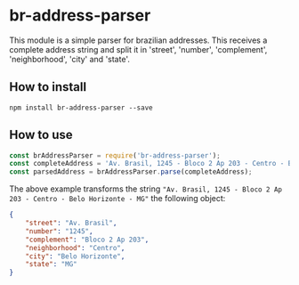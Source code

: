 # br-address-parser

This module is a simple parser for brazilian addresses. This receives a complete address string and split it in 'street', 'number', 'complement', 'neighborhood', 'city' and 'state'.

## How to install

```
npm install br-address-parser --save
```

## How to use

```javascript
const brAddressParser = require('br-address-parser');
const completeAddress = 'Av. Brasil, 1245 - Bloco 2 Ap 203 - Centro - Belo Horizonte - MG';
const parsedAddress = brAddressParser.parse(completeAddress);
```
The above example transforms the string `"Av. Brasil, 1245 - Bloco 2 Ap 203 - Centro - Belo Horizonte - MG"` the following object: 
```json
{
    "street": "Av. Brasil",
    "number": "1245",
    "complement": "Bloco 2 Ap 203",
    "neighborhood": "Centro",
    "city": "Belo Horizonte",
    "state": "MG"
}
```